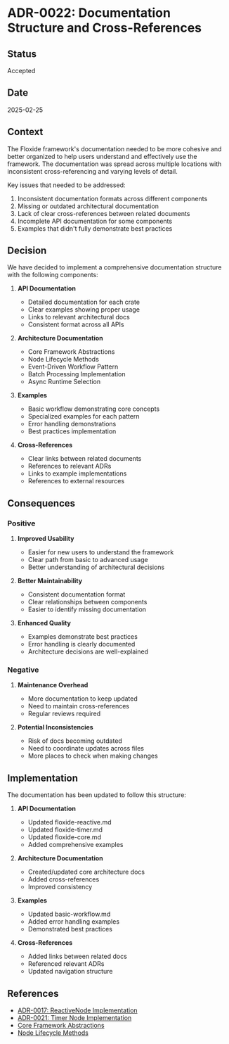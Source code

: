 # ADR-0022: Documentation Structure and Cross-References

## Status

Accepted

## Date

2025-02-25

## Context

The Floxide framework's documentation needed to be more cohesive and better organized to help users understand and effectively use the framework. The documentation was spread across multiple locations with inconsistent cross-referencing and varying levels of detail.

Key issues that needed to be addressed:
1. Inconsistent documentation formats across different components
2. Missing or outdated architectural documentation
3. Lack of clear cross-references between related documents
4. Incomplete API documentation for some components
5. Examples that didn't fully demonstrate best practices

## Decision

We have decided to implement a comprehensive documentation structure with the following components:

1. **API Documentation**
   - Detailed documentation for each crate
   - Clear examples showing proper usage
   - Links to relevant architectural docs
   - Consistent format across all APIs

2. **Architecture Documentation**
   - Core Framework Abstractions
   - Node Lifecycle Methods
   - Event-Driven Workflow Pattern
   - Batch Processing Implementation
   - Async Runtime Selection

3. **Examples**
   - Basic workflow demonstrating core concepts
   - Specialized examples for each pattern
   - Error handling demonstrations
   - Best practices implementation

4. **Cross-References**
   - Clear links between related documents
   - References to relevant ADRs
   - Links to example implementations
   - References to external resources

## Consequences

### Positive

1. **Improved Usability**
   - Easier for new users to understand the framework
   - Clear path from basic to advanced usage
   - Better understanding of architectural decisions

2. **Better Maintainability**
   - Consistent documentation format
   - Clear relationships between components
   - Easier to identify missing documentation

3. **Enhanced Quality**
   - Examples demonstrate best practices
   - Error handling is clearly documented
   - Architecture decisions are well-explained

### Negative

1. **Maintenance Overhead**
   - More documentation to keep updated
   - Need to maintain cross-references
   - Regular reviews required

2. **Potential Inconsistencies**
   - Risk of docs becoming outdated
   - Need to coordinate updates across files
   - More places to check when making changes

## Implementation

The documentation has been updated to follow this structure:

1. **API Documentation**
   - Updated floxide-reactive.md
   - Updated floxide-timer.md
   - Updated floxide-core.md
   - Added comprehensive examples

2. **Architecture Documentation**
   - Created/updated core architecture docs
   - Added cross-references
   - Improved consistency

3. **Examples**
   - Updated basic-workflow.md
   - Added error handling examples
   - Demonstrated best practices

4. **Cross-References**
   - Added links between related docs
   - Referenced relevant ADRs
   - Updated navigation structure

## References

- [ADR-0017: ReactiveNode Implementation](0017-reactive-node-implementation.md)
- [ADR-0021: Timer Node Implementation](0021-timer-node-implementation.md)
- [Core Framework Abstractions](../architecture/core-framework-abstractions.md)
- [Node Lifecycle Methods](../architecture/node-lifecycle-methods.md)
